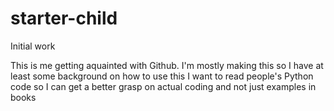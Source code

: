 # starter-child
Initial work

This is me getting aquainted with Github. I'm mostly making this so I have at least some background on how to use this
I want to read people's Python code so I can get a better grasp on actual coding and not just examples in books
